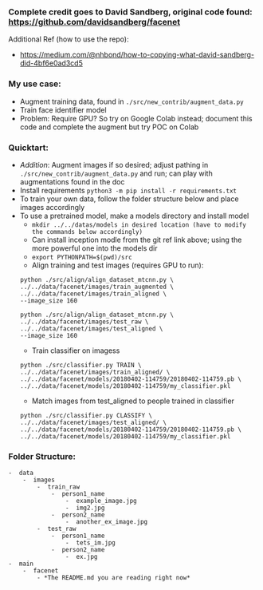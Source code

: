 ### Complete credit goes to David Sandberg, original code found: https://github.com/davidsandberg/facenet

Additional Ref (how to use the repo):
-  https://medium.com/@nhbond/how-to-copying-what-david-sandberg-did-4bf6e0ad3cd5 

### My use case:
-  Augment training data, found in `./src/new_contrib/augment_data.py`
-  Train face identifier model
-  Problem: Require GPU? So try on Google Colab instead; document this code
and complete the augment but try POC on Colab

### Quicktart:
-  *Addition*: Augment images if so desired; adjust pathing in `./src/new_contrib/augment_data.py` and run;
can play with augmentations found in the doc
-  Install requirements `python3 -m pip install -r requirements.txt`
-  To train your own data, follow the folder structure below and place images
accordingly
-  To use a pretrained model, make a models directory and install model
    -  `mkdir ../../datas/models in desired location (have to modify the commands below accordingly)`
    -  Can install inception modle from the git ref link above; using the more powerful one into the models dir
    -  `export PYTHONPATH=$(pwd)/src`
    -  Align training and test images (requires GPU to run):
    ```
    python ./src/align/align_dataset_mtcnn.py \
    ../../data/facenet/images/train_augmented \
    ../../data/facenet/images/train_aligned \
    --image_size 160
    ```
    ```
    python ./src/align/align_dataset_mtcnn.py \
    ../../data/facenet/images/test_raw \
    ../../data/facenet/images/test_aligned \
    --image_size 160
    ```
    -  Train classifier on imagess
    ```
    python ./src/classifier.py TRAIN \
    ../../data/facenet/images/train_aligned/ \
    ../../data/facenet/models/20180402-114759/20180402-114759.pb \
    ../../data/facenet/models/20180402-114759/my_classifier.pkl
    ```
    -  Match images from test_aligned to people trained in classifier
    ```
    python ./src/classifier.py CLASSIFY \
    ../../data/facenet/images/test_aligned/ \
    ../../data/facenet/models/20180402-114759/20180402-114759.pb \
    ../../data/facenet/models/20180402-114759/my_classifier.pkl
    ```


### Folder Structure:
```
-  data
    -  images
        -  train_raw
            -  person1_name
                -  example_image.jpg
                -  img2.jpg
            -  person2_name
                -  another_ex_image.jpg
        -  test_raw
            -  person1_name
                -  tets_im.jpg
            -  person2_name
                -  ex.jpg
-  main
    -  facenet
        - *The README.md you are reading right now*
```